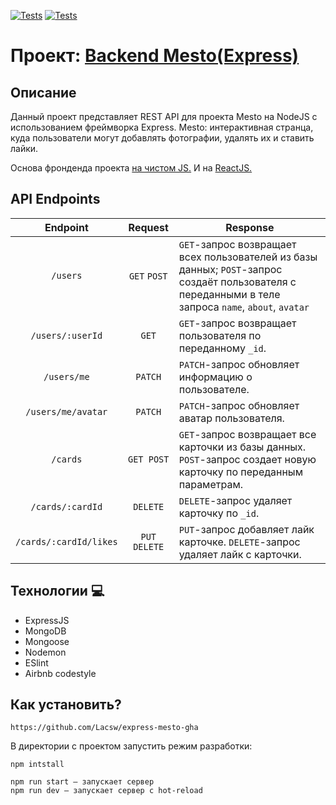 [![Tests](../../actions/workflows/tests-13-sprint.yml/badge.svg)](../../actions/workflows/tests-13-sprint.yml) [![Tests](../../actions/workflows/tests-14-sprint.yml/badge.svg)](../../actions/workflows/tests-14-sprint.yml)

# Проект: [Backend Mesto(Express)](https://github.com/Lacsw/express-mesto-gha)

## Описание

Данный проект представляет REST API для проекта Mesto на NodeJS с использованием фреймворка Express.
Mesto: интерактивная странца, куда пользователи могут добавлять фотографии, удалять их и ставить лайки.

Основа фронденда проекта [на чистом JS.](https://github.com/Lacsw/mesto)
И на [ReactJS.](https://github.com/Lacsw/mesto/react-mesto-auth)

## API Endpoints
| Endpoint | Request | Response |
| :---: | :---: | --- |
| `/users` | `GET` `POST` | `GET`\-запрос возвращает всех пользователей из базы данных; `POST`\-запрос создаёт пользователя с переданными в теле запроса `name`, `about`, `avatar` 
| `/users/:userId` |`GET` | `GET`\-запрос возвращает пользователя по переданному `_id`. 
| `/users/me` | `PATCH` | `PATCH`\-запрос обновляет информацию о пользователе. 
|`/users/me/avatar` |`PATCH`|`PATCH`\-запрос обновляет аватар пользователя. 
| `/cards` |`GET POST` | `GET`\-запрос возвращает все карточки из базы данных. `POST`\-запрос создает новую карточку по переданным параметрам.
| `/cards/:cardId` | `DELETE` | `DELETE`\-запрос удаляет карточку по `_id`.
| `/cards/:cardId/likes` | `PUT DELETE`| `PUT`\-запрос добавляет лайк карточке. `DELETE`\-запрос удаляет лайк с карточки.

## Технологии :computer:

- ExpressJS
- MongoDB
- Mongoose
- Nodemon
- ESlint
- Airbnb codestyle

## Как установить?

`https://github.com/Lacsw/express-mesto-gha`

В директории с проектом запустить режим разработки:

```
npm intstall

npm run start — запускает сервер
npm run dev — запускает сервер с hot-reload
```
